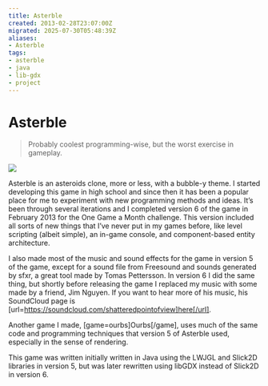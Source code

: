 ```yaml
---
title: Asterble
created: 2013-02-28T23:07:00Z
migrated: 2025-07-30T05:48:39Z
aliases:
- Asterble
tags:
- asterble
- java
- lib-gdx
- project
---
```


# Asterble

> Probably coolest programming-wise, but the worst exercise in gameplay.

![](https://www.youtube.com/watch?v=HSGuHwqdV0k)

Asterble is an asteroids clone, more or less, with a bubble-y theme. I started developing this game in high school and since then it has been a popular place for me to experiment with new programming methods and ideas. It’s been through several iterations and I completed version 6 of the game in February 2013 for the One Game a Month challenge. This version included all sorts of new things that I’ve never put in my games before, like level scripting (albeit simple), an in-game console, and component-based entity architecture.

I also made most of the music and sound effects for the game in version 5 of the game, except for a sound file from Freesound and sounds generated by sfxr, a great tool made by Tomas Pettersson. In version 6 I did the same thing, but shortly before releasing the game I replaced my music with some made by a friend, Jim Nguyen. If you want to hear more of his music, his SoundCloud page is [url=https://soundcloud.com/shatteredpointofview]here[/url].

Another game I made, [game=ourbs]Ourbs[/game], uses much of the same code and programming techniques that version 5 of Asterble used, especially in the sense of rendering.

This game was written initially written in Java using the LWJGL and Slick2D libraries in version 5, but was later rewritten using libGDX instead of Slick2D in version 6.
